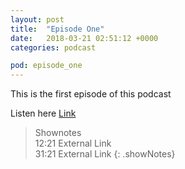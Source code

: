 ```yaml
---
layout: post
title:  "Episode One"
date:   2018-03-21 02:51:12 +0000
categories: podcast

pod: episode_one
---
```



This is the first episode of this podcast

Listen here
[Link](/_pods/episode_one)

> Shownotes  
12:21 External Link  
31:21 External Link
{: .showNotes}
